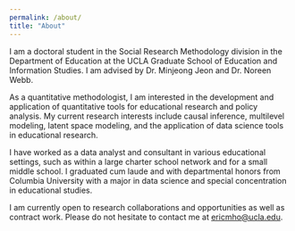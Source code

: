 ```yaml
---
permalink: /about/
title: "About"
---
```


I am a doctoral student in the Social Research Methodology division in the Department of Education at the UCLA Graduate School of Education and Information Studies. I am advised by Dr. Minjeong Jeon and Dr. Noreen Webb.

As a quantitative methodologist, I am interested in the development and application of quantitative tools for educational research and policy analysis. My current research interests include causal inference, multilevel modeling, latent space modeling, and the application of data science tools in educational research.

I have worked as a data analyst and consultant in various educational settings, such as within a large charter school network and for a small middle school. I graduated cum laude and with departmental honors from Columbia University with a major in data science and special concentration in educational studies.

I am currently open to research collaborations and opportunities as well as contract work. Please do not hesitate to contact me at ericmho@ucla.edu.
